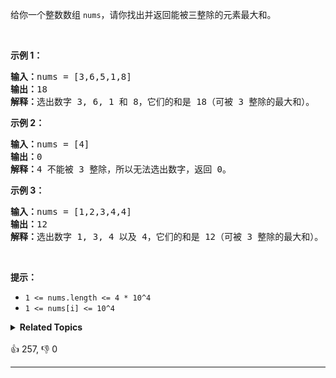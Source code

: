 <p>给你一个整数数组&nbsp;<code>nums</code>，请你找出并返回能被三整除的元素最大和。</p>

<ol> 
</ol>

<p>&nbsp;</p>

<p><strong>示例 1：</strong></p>

<pre><strong>输入：</strong>nums = [3,6,5,1,8]
<strong>输出：</strong>18
<strong>解释：</strong>选出数字 3, 6, 1 和 8，它们的和是 18（可被 3 整除的最大和）。</pre>

<p><strong>示例 2：</strong></p>

<pre><strong>输入：</strong>nums = [4]
<strong>输出：</strong>0
<strong>解释：</strong>4 不能被 3 整除，所以无法选出数字，返回 0。
</pre>

<p><strong>示例 3：</strong></p>

<pre><strong>输入：</strong>nums = [1,2,3,4,4]
<strong>输出：</strong>12
<strong>解释：</strong>选出数字 1, 3, 4 以及 4，它们的和是 12（可被 3 整除的最大和）。
</pre>

<p>&nbsp;</p>

<p><strong>提示：</strong></p>

<ul> 
 <li><code>1 &lt;= nums.length &lt;= 4 * 10^4</code></li> 
 <li><code>1 &lt;= nums[i] &lt;= 10^4</code></li> 
</ul>

<details><summary><strong>Related Topics</strong></summary>贪心 | 数组 | 动态规划 | 排序</details><br>

<div>👍 257, 👎 0<span style='float: right;'></span></div>

<div id="labuladong"><hr>

</div>



